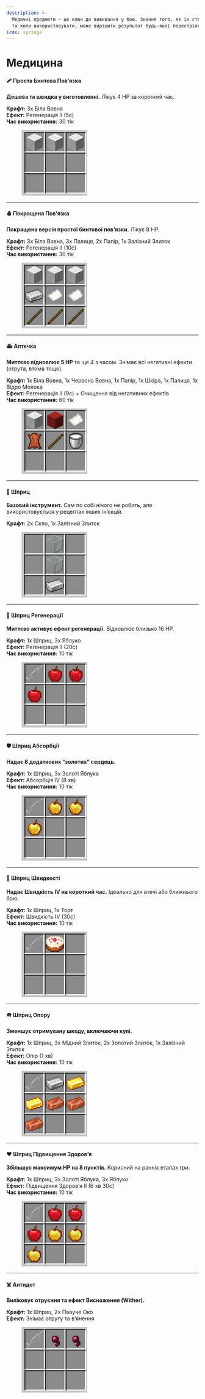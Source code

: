 ```yaml
---
description: >-
  Медичні предмети — це ключ до виживання у бою. Знання того, як їх створювати
  та коли використовувати, може вирішити результат будь-якої перестрілки.
icon: syringe
---
```


# Медицина

#### 🩹 Проста Бинтова Пов’язка

**Дешева та швидка у виготовленні.** Лікує 4 HP за короткий час.

**Крафт:** 3x Біла Вовна\
**Ефект:** Регенерація II (5с)\
**Час використання:** 30 тік

<div align="left"><figure><img src="../.gitbook/assets/bandage (2).png" alt=""><figcaption></figcaption></figure></div>

***

#### 🩸 Покращена Пов’язка

**Покращена версія простої бинтової пов’язки.** Лікує 8 HP.

**Крафт:** 3x Біла Вовна, 3x Палиця, 2x Папір, 1x Залізний Злиток\
**Ефект:** Регенерація II (10с)\
**Час використання:** 30 тік

<div align="left"><figure><img src="../.gitbook/assets/adv_bandage (2).png" alt=""><figcaption></figcaption></figure></div>

***

#### 🚑 Аптечка

**Миттєво відновлює 5 HP** та ще 4 з часом. Знімає всі негативні ефекти (отрута, втома тощо).

**Крафт:** 1x Біла Вовна, 1x Червона Вовна, 1x Папір, 1x Шкіра, 1x Палиця, 1x Відро Молока\
**Ефект:** Регенерація II (9с) + Очищення від негативних ефектів\
**Час використання:** 60 тік

<div align="left"><figure><img src="../.gitbook/assets/medkit (2).png" alt=""><figcaption></figcaption></figure></div>

***

#### 💉 Шприц

**Базовий інструмент.** Сам по собі нічого не робить, але використовується у рецептах інших ін’єкцій.

**Крафт:** 2x Скло, 1x Залізний Злиток

<div align="left"><figure><img src="../.gitbook/assets/syringe (2).png" alt=""><figcaption></figcaption></figure></div>

***

#### 💊 Шприц Регенерації

**Миттєво активує ефект регенерації.** Відновлює близько 16 HP.

**Крафт:** 1x Шприц, 3x Яблуко\
**Ефект:** Регенерація II (20с)\
**Час використання:** 10 тік

<div align="left"><figure><img src="../.gitbook/assets/regeneration_syringe (1).png" alt=""><figcaption></figcaption></figure></div>

***

#### 🛡️ Шприц Абсорбції

**Надає 8 додаткових “золотих” сердець.**

**Крафт:** 1x Шприц, 3x Золоті Яблука\
**Ефект:** Абсорбція IV (8 хв)\
**Час використання:** 10 тік

<div align="left"><figure><img src="../.gitbook/assets/absorption_syringe (1).png" alt=""><figcaption></figcaption></figure></div>

***

#### 🏃 Шприц Швидкості

**Надає Швидкість IV на короткий час.** Ідеально для втечі або ближнього бою.

**Крафт:** 1x Шприц, 1x Торт\
**Ефект:** Швидкість IV (30с)\
**Час використання:** 10 тік

<div align="left"><figure><img src="../.gitbook/assets/swiftness_syringe (1).png" alt=""><figcaption></figcaption></figure></div>

***

#### 🪖 Шприц Опору

**Зменшує отримувану шкоду, включаючи кулі.**

**Крафт:** 1x Шприц, 3x Мідний Злиток, 2x Золотий Злиток, 1x Залізний Злиток\
**Ефект:** Опір (1 хв)\
**Час використання:** 10 тік

<div align="left"><figure><img src="../.gitbook/assets/resistance_syringe (1).png" alt=""><figcaption></figcaption></figure></div>

***

#### ❤️ Шприц Підвищення Здоров’я

**Збільшує максимум HP на 8 пунктів.** Корисний на ранніх етапах гри.

**Крафт:** 1x Шприц, 3x Золоті Яблука, 3x Яблуко\
**Ефект:** Підвищення Здоров’я II (6 хв 30с)\
**Час використання:** 10 тік

<div align="left"><figure><img src="../.gitbook/assets/health_boost_syringe (1).png" alt=""><figcaption></figcaption></figure></div>

***

#### ☠️ Антидот

**Виліковує отруєння та ефект Виснаження (Wither).**

**Крафт:** 1x Шприц, 2x Павуче Око\
**Ефект:** Знімає отруту та в’янення

<div align="left"><figure><img src="../.gitbook/assets/antidote_syringe (1).png" alt=""><figcaption></figcaption></figure></div>
